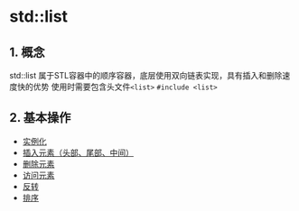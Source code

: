 # std::list

## 1. 概念
std::list 属于STL容器中的顺序容器，底层使用双向链表实现，具有插入和删除速度快的优势
使用时需要包含头文件`<list>`
`#include <list>`

## 2. 基本操作
* [实例化](../09_STL_Guide/STL_list/t1.cpp)
* [插入元素（头部、尾部、中间）](../09_STL_Guide/STL_list/t2.cpp)
* [删除元素](../09_STL_Guide/STL_list/t3.cpp)
* [访问元素](../09_STL_Guide/STL_list/t4.cpp)
* [反转](../09_STL_Guide/STL_list/t5.cpp)
* [排序](../09_STL_Guide/STL_list/t6.cpp)